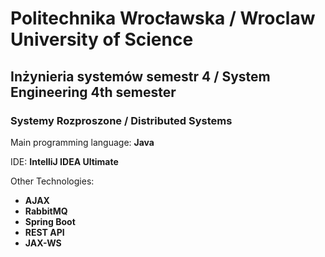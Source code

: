 # Politechnika Wrocławska / Wroclaw University of Science

## Inżynieria systemów semestr 4 / System Engineering 4th semester

### Systemy Rozproszone / Distributed Systems

Main programming language: **Java**

IDE: **IntelliJ IDEA Ultimate**

Other Technologies:
- **AJAX**
- **RabbitMQ**
- **Spring Boot**
- **REST API**
- **JAX-WS**

